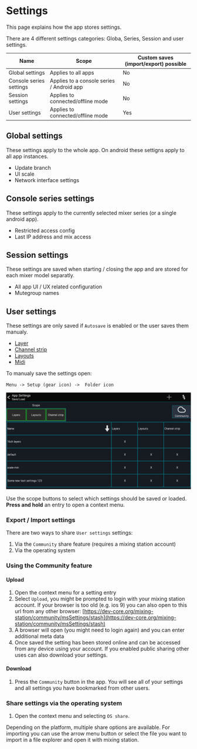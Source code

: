 # Settings
This page explains how the app stores settings.

There are 4 different settings categories: Globa, Series, Session and user settings.

| Name | Scope | Custom saves (import/export) possible |
| ---- | --- | --- |
| Global settings | Applies to all apps | No |
| Console series settings | Applies to a console series / Android app | No |
| Session settings | Applies to connected/offline mode | No |
| User settings | Applies to connected/offline mode | Yes |

## Global settings
These settings apply to the whole app. On android these settigns apply to all app instances.

- Update branch
- UI scale
- Network interface settings

## Console series settings
These settings apply to the currently selected mixer series (or a single android app).

- Restricted access config
- Last IP address and mix access


## Session settings
These settings are saved when starting / closing the app and are stored for each mixer model separatly.

- All app UI / UX related configuration
- Mutegroup names

## User settings
These settings are only saved if `Autosave` is enabled or the user saves them manualy.

- [Layer](../layers.md)
- [Channel strip](channel-strip.md)
- [Layouts](../custom-layouts.md)
- [Midi](../midi.md)

To manualy save the settings open:
```
Menu -> Setup (gear icon) ->  Folder icon
```


![Settings-Manager](../img/settings-manager.png)

Use the scope buttons to select which settings should be saved or loaded.
**Press and hold** an entry to open a context menu.

### Export / Import settings
There are two ways to share `User settings` settings:

1. Via the `Community` share feature (requires a mixing station account)
2. Via the operating system


### Using the Community feature
#### Upload
1. Open the context menu for a setting entry
2. Select `Upload`, you might be prompted to login with your mixing station account.
 If your browser is too old (e.g. ios 9) you can also open to this url from any other browser: 
 [https://dev-core.org/mixing-station/community/msSettings/stash](https://dev-core.org/mixing-station/community/msSettings/stash)
3. A browser will open (you might need to login again) and you can enter additional meta data
4. Once saved the setting has been stored online and can be accessed from any device using your account. If you enabled public sharing other uses can also download your settings.

#### Download
1. Press the `Community` button in the app. You will see all of your settings and all settings you have bookmarked from other users.



### Share settings via the operating system
1) Open the context menu and selecting `OS share`.

Depending on the platform, multiple share options are available.
For importing you can use the arrow menu button or select the file you want to import in a file explorer and open it with mixing station.
